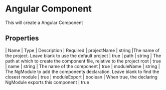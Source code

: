 # Angular Component

This will create a Angular Component

## Properties

| Name | Type | Description | Required
| projectName | string |The name of the project. Leave blank to use the default project | true
| path | string | The path at which to create the component file, relative to the project root | true
| name | string | The name of the component | true
| moduleName | string | The NgModule to add the components declaration. Leave blank to find the closest module | true
| moduleExport | boolean | When true, the declaring NgModule exports this component | true
